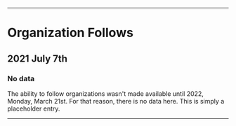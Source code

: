 
***

# Organization Follows

## 2021 July 7th

### No data

The ability to follow organizations wasn't made available until 2022, Monday, March 21st. For that reason, there is no data here. This is simply a placeholder entry.

***
